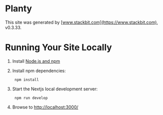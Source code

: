 # Planty

This site was generated by [www.stackbit.com](https://www.stackbit.com), v0.3.33.

# Running Your Site Locally

1. Install [Node.js and npm](https://nodejs.org/en/)

1. Install npm dependencies:

        npm install



1. Start the Nextjs local development server:

        npm run develop

1. Browse to [http://localhost:3000/](http://localhost:3000/)
